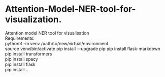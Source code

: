 # Attention-Model-NER-tool-for-visualization.
Attention model NER tool for visualisation <br/>
Requirements:<br/>
python3 -m venv /path/to/new/virtual/environment<br/>
source venv/bin/activate
pip install --upgrade pip
pip install flask-markdown
pip install transformers<br/>
pip install spacy<br/>
pip install flask<br/>
pip install ..
